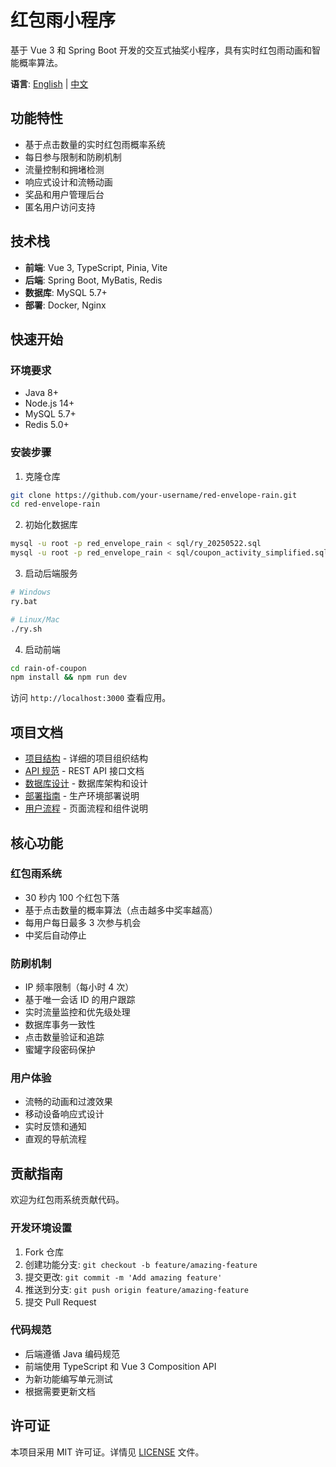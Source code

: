 # 红包雨小程序

基于 Vue 3 和 Spring Boot 开发的交互式抽奖小程序，具有实时红包雨动画和智能概率算法。

**语言**: [English](./README.md) | [中文](./README.cn.md)

## 功能特性

- 基于点击数量的实时红包雨概率系统
- 每日参与限制和防刷机制
- 流量控制和拥堵检测
- 响应式设计和流畅动画
- 奖品和用户管理后台
- 匿名用户访问支持

## 技术栈

- **前端**: Vue 3, TypeScript, Pinia, Vite
- **后端**: Spring Boot, MyBatis, Redis
- **数据库**: MySQL 5.7+
- **部署**: Docker, Nginx

## 快速开始

### 环境要求

- Java 8+
- Node.js 14+
- MySQL 5.7+
- Redis 5.0+

### 安装步骤

1. 克隆仓库

```bash
git clone https://github.com/your-username/red-envelope-rain.git
cd red-envelope-rain
```

2. 初始化数据库

```bash
mysql -u root -p red_envelope_rain < sql/ry_20250522.sql
mysql -u root -p red_envelope_rain < sql/coupon_activity_simplified.sql
```

3. 启动后端服务

```bash
# Windows
ry.bat

# Linux/Mac
./ry.sh
```

4. 启动前端

```bash
cd rain-of-coupon
npm install && npm run dev
```

访问 `http://localhost:3000` 查看应用。

## 项目文档

- [项目结构](./docs/project-structure.md) - 详细的项目组织结构
- [API 规范](./docs/api-specification.md) - REST API 接口文档
- [数据库设计](./docs/database-design.md) - 数据库架构和设计
- [部署指南](./docs/deployment-guide.md) - 生产环境部署说明
- [用户流程](./docs/user-flow.md) - 页面流程和组件说明

## 核心功能

### 红包雨系统

- 30 秒内 100 个红包下落
- 基于点击数量的概率算法（点击越多中奖率越高）
- 每用户每日最多 3 次参与机会
- 中奖后自动停止

### 防刷机制

- IP 频率限制（每小时 4 次）
- 基于唯一会话 ID 的用户跟踪
- 实时流量监控和优先级处理
- 数据库事务一致性
- 点击数量验证和追踪
- 蜜罐字段密码保护

### 用户体验

- 流畅的动画和过渡效果
- 移动设备响应式设计
- 实时反馈和通知
- 直观的导航流程

## 贡献指南

欢迎为红包雨系统贡献代码。

### 开发环境设置

1. Fork 仓库
2. 创建功能分支: `git checkout -b feature/amazing-feature`
3. 提交更改: `git commit -m 'Add amazing feature'`
4. 推送到分支: `git push origin feature/amazing-feature`
5. 提交 Pull Request

### 代码规范

- 后端遵循 Java 编码规范
- 前端使用 TypeScript 和 Vue 3 Composition API
- 为新功能编写单元测试
- 根据需要更新文档

## 许可证

本项目采用 MIT 许可证。详情见 [LICENSE](./LICENSE) 文件。
